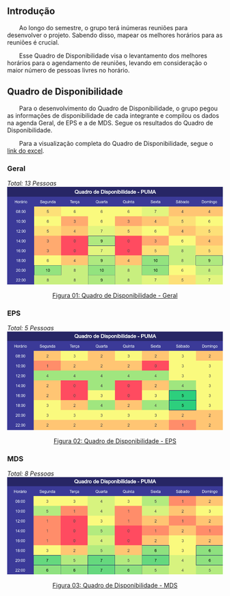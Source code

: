 ## Introdução

&emsp;&emsp;Ao longo do semestre, o grupo terá inúmeras reuniões para desenvolver o projeto. Sabendo disso, mapear os melhores horários para as reuniões é crucial.

&emsp;&emsp;Esse Quadro de Disponibilidade visa o levantamento dos melhores horários para o agendamento de reuniões, levando em consideração o maior número de pessoas livres no horário. 


## Quadro de Disponibilidade

&emsp;&emsp;Para o desenvolvimento do Quadro de Disponibilidade, o grupo pegou as informações de disponibilidade de cada integrante e compilou os dados na agenda Geral, de EPS e a de MDS. Segue os resultados do Quadro de Disponibilidade.

&emsp;&emsp;Para a visualização completa do Quadro de Disponibilidade, segue o [link do excel](https://unbbr-my.sharepoint.com/:x:/g/personal/202042927_aluno_unb_br/Eak0DMMoxBRGnc9fWgu9WB8BJ8kWUYswcyEzp21mo9bcng?e=41F88h).

### Geral
*Total: 13 Pessoas*
![Quadro de Disponibilidade - Geral](../../assets/imagens/quadro_de_disponibilidade/quadro_disponibilidade_geral.png)<center>
[Figura 01: Quadro de Disponibilidade - Geral](../assets/imagens/quadro_de_disponibilidade/quadro_disponibilidade_geral.png)</center>

### EPS 
*Total: 5 Pessoas*
![Quadro de Disponibilidade - EPS](../../assets/imagens/quadro_de_disponibilidade/quadro_disponibilidade_EPS.png)<center>
[Figura 02: Quadro de Disponibilidade - EPS](../assets/imagens/quadro_de_disponibilidade/quadro_disponibilidade_EPS.png)</center>

### MDS
*Total: 8 Pessoas*
![Quadro de Disponibilidade MDS](../../assets/imagens/quadro_de_disponibilidade/quadro_disponibilidade_MDS.png)<center>
[Figura 03: Quadro de Disponibilidade - MDS](../assets/imagens/quadro_de_disponibilidade/quadro_disponibilidade_MDS.png)</center>
